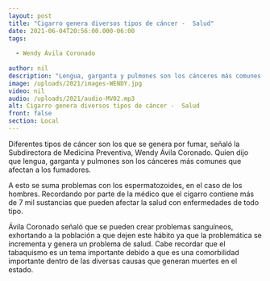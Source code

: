 ```yaml
---
layout: post
title: "Cigarro genera diversos tipos de cáncer -  Salud"
date: 2021-06-04T20:56:00.000-06:00
tags:
  
  - Wendy Ávila Coronado
  
author: nil
description: "Lengua, garganta y pulmones son los cánceres más comunes que afectan a los fumadores."
image: /uploads/2021/images-WENDY.jpg
video: nil
audio: /uploads/2021/audio-MV02.mp3
alt: Cigarro genera diversos tipos de cáncer -  Salud
front: false
section: Local
---
```


Diferentes tipos de cáncer son los que se genera por fumar, señaló la Subdirectora de Medicina Preventiva, Wendy Ávila Coronado. Quien dijo que lengua, garganta y pulmones son los cánceres más comunes que afectan a los fumadores.

A esto se suma problemas con los espermatozoides, en el caso de los hombres. Recordando por parte de la médico que el cigarro contiene más de 7 mil sustancias que pueden afectar la salud con enfermedades de todo tipo.

Ávila Coronado señaló que se pueden crear problemas sanguíneos, exhortando a la población a que dejen este hábito ya que la problemática se incrementa y genera un problema de salud. Cabe recordar que el tabaquismo es un tema importante debido a que es una comorbilidad importante dentro de las diversas causas que generan muertes en el estado.
